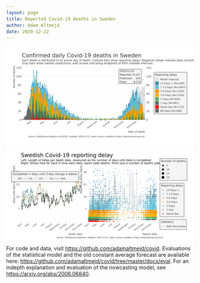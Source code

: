 ```yaml
---
layout: page
title: Reported Covid-19 deaths in Sweden
author: Adam Altmejd
date: 2020-12-22
---
```


![Graph of Swedish Covid-19 deaths with reporting delay.](deaths_lag_sweden_2020-12-22.png "Swedish Covid-19 deaths.")
![Graph of Swedish Covid-19 reporting delay in daily deaths.](lag_trend_sweden_2020-12-22.png "Trend in Swedish Covid-19 mortality reporting delay.")
For code and data, visit <https://github.com/adamaltmejd/covid>.
Evaluations of the statistical model and the old constant average forecast are available here: <https://github.com/adamaltmejd/covid/tree/master/docs/eval>.
For an indepth explanation and evaluation of the nowcasting model, see <https://arxiv.org/abs/2006.06840>.
